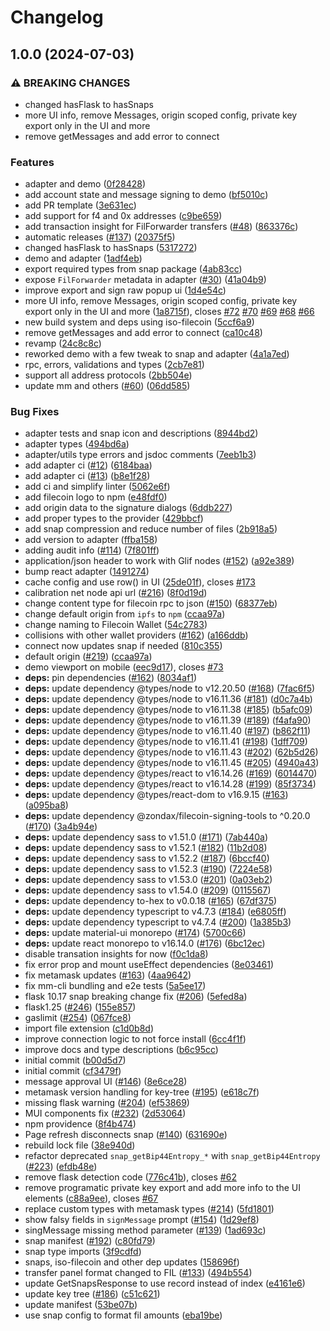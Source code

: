 # Changelog

## 1.0.0 (2024-07-03)


### ⚠ BREAKING CHANGES

* changed hasFlask to hasSnaps
* more UI info, remove Messages, origin scoped config, private key export only in the UI and more
* remove getMessages and add error to connect

### Features

* adapter and demo ([0f28428](https://github.com/filecoin-project/filsnap/commit/0f284288c27c9ead6504bc1c0f3bf2097e5c661e))
* add account state and message signing to demo ([bf5010c](https://github.com/filecoin-project/filsnap/commit/bf5010cc3317737c9c4e32f91cbf9bc35edc18a5))
* add PR template ([3e631ec](https://github.com/filecoin-project/filsnap/commit/3e631ecc45db4ee833eb53cee84f3cf2ed076e67))
* add support for f4 and 0x addresses ([c9be659](https://github.com/filecoin-project/filsnap/commit/c9be6595301959d0a82b4cff6cd572d5c4389efd))
* add transaction insight for FilForwarder transfers ([#48](https://github.com/filecoin-project/filsnap/issues/48)) ([863376c](https://github.com/filecoin-project/filsnap/commit/863376c56f5f0b6fe52994a55717a6f020e68a3e))
* automatic releases ([#137](https://github.com/filecoin-project/filsnap/issues/137)) ([20375f5](https://github.com/filecoin-project/filsnap/commit/20375f52d2712a59961a8c5708fa990b3a178dd2))
* changed hasFlask to hasSnaps ([5317272](https://github.com/filecoin-project/filsnap/commit/5317272144a5746f6a042dda7f9eedd53d643a90))
* demo and adapter ([1adf4eb](https://github.com/filecoin-project/filsnap/commit/1adf4eba5168f7f339a91447a06dbd0a857dd883))
* export required types from snap package ([4ab83cc](https://github.com/filecoin-project/filsnap/commit/4ab83cc360a0457095c6d070c976760ccd84efbe))
* expose `FilForwarder` metadata in adapter ([#30](https://github.com/filecoin-project/filsnap/issues/30)) ([41a04b9](https://github.com/filecoin-project/filsnap/commit/41a04b92ccad985dd74ceb0fe90c16fa67c9aa46))
* improve export and sign raw popup ui ([1d4e54c](https://github.com/filecoin-project/filsnap/commit/1d4e54c4b151b3d4448baa038d82b68f06967e89))
* more UI info, remove Messages, origin scoped config, private key export only in the UI and more ([1a8715f](https://github.com/filecoin-project/filsnap/commit/1a8715f42cfc9f721e8faab8a7a2610f53592f94)), closes [#72](https://github.com/filecoin-project/filsnap/issues/72) [#70](https://github.com/filecoin-project/filsnap/issues/70) [#69](https://github.com/filecoin-project/filsnap/issues/69) [#68](https://github.com/filecoin-project/filsnap/issues/68) [#66](https://github.com/filecoin-project/filsnap/issues/66)
* new build system and deps using iso-filecoin ([5ccf6a9](https://github.com/filecoin-project/filsnap/commit/5ccf6a9f2a4b00842b3a251cd141adc2f210a01d))
* remove getMessages and add error to connect ([ca10c48](https://github.com/filecoin-project/filsnap/commit/ca10c48c71d45a21f8f20f3f8a6635c88591aa03))
* revamp ([24c8c8c](https://github.com/filecoin-project/filsnap/commit/24c8c8ccbf3d616d9dc7725df479197f100c05ee))
* reworked demo with a few tweak to snap and adapter ([4a1a7ed](https://github.com/filecoin-project/filsnap/commit/4a1a7edfb81239f87ca2f01a0673cd8cb7ff354a))
* rpc, errors, validations and types ([2cb7e81](https://github.com/filecoin-project/filsnap/commit/2cb7e814dc2a48c3852f7472c93abbdab1179d3a))
* support all address protocols ([2bb504e](https://github.com/filecoin-project/filsnap/commit/2bb504e8fe6bed61528acf71e042d66cda26cf9a))
* update mm and others ([#60](https://github.com/filecoin-project/filsnap/issues/60)) ([06dd585](https://github.com/filecoin-project/filsnap/commit/06dd5858af23b47907ba32b2a16e3de756476845))


### Bug Fixes

* adapter tests and snap icon and descriptions ([8944bd2](https://github.com/filecoin-project/filsnap/commit/8944bd2c60d6e4da4b66cb90525cac8c21584a02))
* adapter types ([494bd6a](https://github.com/filecoin-project/filsnap/commit/494bd6a492a178aa59f1632c35a814875075b8f8))
* adapter/utils type errors and jsdoc comments ([7eeb1b3](https://github.com/filecoin-project/filsnap/commit/7eeb1b35439995a929efdcf772e64f97c3fdc568))
* add adapter ci ([#12](https://github.com/filecoin-project/filsnap/issues/12)) ([6184baa](https://github.com/filecoin-project/filsnap/commit/6184baae671b37bbafb3ad007f1e88ae6cff3aa1))
* add adapter ci ([#13](https://github.com/filecoin-project/filsnap/issues/13)) ([b8e1f28](https://github.com/filecoin-project/filsnap/commit/b8e1f28062ee6e573d62091f39f6eafe0d8f801d))
* add ci and simplify linter ([5062e6f](https://github.com/filecoin-project/filsnap/commit/5062e6f6ec5aae3aff4e3f27d6c00b4e1b598842))
* add filecoin logo to npm ([e48fdf0](https://github.com/filecoin-project/filsnap/commit/e48fdf0169648e905b7da9c706e07f88129e7b41))
* add origin data to the signature dialogs ([6ddb227](https://github.com/filecoin-project/filsnap/commit/6ddb227738ed3aa041c18131eee65a98e17acdf4))
* add proper types to the provider ([429bbcf](https://github.com/filecoin-project/filsnap/commit/429bbcf30435dd1fe3f91d568ac844ec91a475cc))
* add snap compression and reduce number of files ([2b918a5](https://github.com/filecoin-project/filsnap/commit/2b918a50744bce27ed080f440ad164ab8c1d16b3))
* add version to adapter ([ffba158](https://github.com/filecoin-project/filsnap/commit/ffba15808e3de230c3fd728eb9e971dbf3b6305f))
* adding audit info ([#114](https://github.com/filecoin-project/filsnap/issues/114)) ([7f801ff](https://github.com/filecoin-project/filsnap/commit/7f801ff0fe30a8307b155e3cacce3046df022670))
* application/json header to work with Glif nodes ([#152](https://github.com/filecoin-project/filsnap/issues/152)) ([a92e389](https://github.com/filecoin-project/filsnap/commit/a92e389c01d753e2237ec7164916f22d130371c1))
* bump react adapter ([1491274](https://github.com/filecoin-project/filsnap/commit/149127448432f968b182f1a85ba9929bee02f319))
* cache config and use row() in UI ([25de01f](https://github.com/filecoin-project/filsnap/commit/25de01fcb1fe1d02726f1a5b5cd24dc15d9fc9b2)), closes [#173](https://github.com/filecoin-project/filsnap/issues/173)
* calibration net node api url ([#216](https://github.com/filecoin-project/filsnap/issues/216)) ([8f0d19d](https://github.com/filecoin-project/filsnap/commit/8f0d19dc75ff2df7a9bf3475fdb4280fdbd38996))
* change content type for filecoin rpc to json ([#150](https://github.com/filecoin-project/filsnap/issues/150)) ([68377eb](https://github.com/filecoin-project/filsnap/commit/68377ebe8541fe4da585fcd7311d574746362374))
* change default origin from `ipfs` to `npm` ([ccaa97a](https://github.com/filecoin-project/filsnap/commit/ccaa97abbac21d463fef7c31d8a8067ab074d97b))
* change naming to Filecoin Wallet ([54c2783](https://github.com/filecoin-project/filsnap/commit/54c2783c6d0f1852c6f83a07dd38cf5f6ba5e314))
* collisions with other wallet providers ([#162](https://github.com/filecoin-project/filsnap/issues/162)) ([a166ddb](https://github.com/filecoin-project/filsnap/commit/a166ddb189282b3c327dc411b57b857064765335))
* connect now updates snap if needed ([810c355](https://github.com/filecoin-project/filsnap/commit/810c35512a5294c0c797e69ff7ead16de5ed6bc9))
* default origin ([#219](https://github.com/filecoin-project/filsnap/issues/219)) ([ccaa97a](https://github.com/filecoin-project/filsnap/commit/ccaa97abbac21d463fef7c31d8a8067ab074d97b))
* demo viewport on mobile ([eec9d17](https://github.com/filecoin-project/filsnap/commit/eec9d17ec3e559aa45236f86f2c3a9e6c362eabb)), closes [#73](https://github.com/filecoin-project/filsnap/issues/73)
* **deps:** pin dependencies ([#162](https://github.com/filecoin-project/filsnap/issues/162)) ([8034af1](https://github.com/filecoin-project/filsnap/commit/8034af1280df1be26e53d3f1b86ad31d339234c1))
* **deps:** update dependency @types/node to v12.20.50 ([#168](https://github.com/filecoin-project/filsnap/issues/168)) ([7fac6f5](https://github.com/filecoin-project/filsnap/commit/7fac6f571b95c3f2dd39142c1c4955e110df5923))
* **deps:** update dependency @types/node to v16.11.36 ([#181](https://github.com/filecoin-project/filsnap/issues/181)) ([d0c7a4b](https://github.com/filecoin-project/filsnap/commit/d0c7a4becea0c600999ebe920443622f1f5672f5))
* **deps:** update dependency @types/node to v16.11.38 ([#185](https://github.com/filecoin-project/filsnap/issues/185)) ([b5afc09](https://github.com/filecoin-project/filsnap/commit/b5afc09cefb667457cd141cd71b228df873c1393))
* **deps:** update dependency @types/node to v16.11.39 ([#189](https://github.com/filecoin-project/filsnap/issues/189)) ([f4afa90](https://github.com/filecoin-project/filsnap/commit/f4afa90ad844b55824a927fb9b03e9ef49790d22))
* **deps:** update dependency @types/node to v16.11.40 ([#197](https://github.com/filecoin-project/filsnap/issues/197)) ([b862f11](https://github.com/filecoin-project/filsnap/commit/b862f11b554c413d4405606527ec13ef9b1a7511))
* **deps:** update dependency @types/node to v16.11.41 ([#198](https://github.com/filecoin-project/filsnap/issues/198)) ([1dff709](https://github.com/filecoin-project/filsnap/commit/1dff7093bb6926b193c8fd58d2f52983456784c5))
* **deps:** update dependency @types/node to v16.11.43 ([#202](https://github.com/filecoin-project/filsnap/issues/202)) ([62b5d26](https://github.com/filecoin-project/filsnap/commit/62b5d26567dac1f4fb28981e2e24fb76c8193e2f))
* **deps:** update dependency @types/node to v16.11.45 ([#205](https://github.com/filecoin-project/filsnap/issues/205)) ([4940a43](https://github.com/filecoin-project/filsnap/commit/4940a436583435c9b59dbf162d55592adf225c5d))
* **deps:** update dependency @types/react to v16.14.26 ([#169](https://github.com/filecoin-project/filsnap/issues/169)) ([6014470](https://github.com/filecoin-project/filsnap/commit/601447053b05d5dafcd5a4b95ba0aa96e35388f9))
* **deps:** update dependency @types/react to v16.14.28 ([#199](https://github.com/filecoin-project/filsnap/issues/199)) ([85f3734](https://github.com/filecoin-project/filsnap/commit/85f37341b02844a7e82ad9d163cd69f4ae26c444))
* **deps:** update dependency @types/react-dom to v16.9.15 ([#163](https://github.com/filecoin-project/filsnap/issues/163)) ([a095ba8](https://github.com/filecoin-project/filsnap/commit/a095ba8de85e0067088d4e148d85db6866760d86))
* **deps:** update dependency @zondax/filecoin-signing-tools to ^0.20.0 ([#170](https://github.com/filecoin-project/filsnap/issues/170)) ([3a4b94e](https://github.com/filecoin-project/filsnap/commit/3a4b94e6f7982ffef97962da289b101514bb7ce4))
* **deps:** update dependency sass to v1.51.0 ([#171](https://github.com/filecoin-project/filsnap/issues/171)) ([7ab440a](https://github.com/filecoin-project/filsnap/commit/7ab440a08622311066ad109dcc6ff603fa444e77))
* **deps:** update dependency sass to v1.52.1 ([#182](https://github.com/filecoin-project/filsnap/issues/182)) ([11b2d08](https://github.com/filecoin-project/filsnap/commit/11b2d089ab2c1d2e3ca56437fda99b0465c5c3df))
* **deps:** update dependency sass to v1.52.2 ([#187](https://github.com/filecoin-project/filsnap/issues/187)) ([6bccf40](https://github.com/filecoin-project/filsnap/commit/6bccf40f744959433b308c37b426e5448ffe3fcf))
* **deps:** update dependency sass to v1.52.3 ([#190](https://github.com/filecoin-project/filsnap/issues/190)) ([7224e58](https://github.com/filecoin-project/filsnap/commit/7224e58a50c0c4e3c03ed7e4d00289618dcb71e9))
* **deps:** update dependency sass to v1.53.0 ([#201](https://github.com/filecoin-project/filsnap/issues/201)) ([0a03eb2](https://github.com/filecoin-project/filsnap/commit/0a03eb29c5f829451d74d2d6a4cf5ca9454e4292))
* **deps:** update dependency sass to v1.54.0 ([#209](https://github.com/filecoin-project/filsnap/issues/209)) ([0115567](https://github.com/filecoin-project/filsnap/commit/011556746fcae85fe0600bb355455cc8fc86bb18))
* **deps:** update dependency to-hex to v0.0.18 ([#165](https://github.com/filecoin-project/filsnap/issues/165)) ([67df375](https://github.com/filecoin-project/filsnap/commit/67df375886dd48ab51ddce5e6bd4672644cc66b7))
* **deps:** update dependency typescript to v4.7.3 ([#184](https://github.com/filecoin-project/filsnap/issues/184)) ([e6805ff](https://github.com/filecoin-project/filsnap/commit/e6805ffb19811c265cca30100bbb30c6fec95b5c))
* **deps:** update dependency typescript to v4.7.4 ([#200](https://github.com/filecoin-project/filsnap/issues/200)) ([1a385b3](https://github.com/filecoin-project/filsnap/commit/1a385b3661605d651467b1b777628486e0887aaf))
* **deps:** update material-ui monorepo ([#174](https://github.com/filecoin-project/filsnap/issues/174)) ([5700c66](https://github.com/filecoin-project/filsnap/commit/5700c660fd85a67bc141741abdccee990e4b9531))
* **deps:** update react monorepo to v16.14.0 ([#176](https://github.com/filecoin-project/filsnap/issues/176)) ([6bc12ec](https://github.com/filecoin-project/filsnap/commit/6bc12ec98a6dde1c1ac08b02cfb2e88ef967f1c9))
* disable transation insights for now ([f0c1da8](https://github.com/filecoin-project/filsnap/commit/f0c1da8d9108fb00a6fa63331a59c1cb72572426))
* fix error prop and mount useEffect dependencies ([8e03461](https://github.com/filecoin-project/filsnap/commit/8e0346103d8da37fa99284baf2eb02b6315257e1))
* fix metamask updates ([#163](https://github.com/filecoin-project/filsnap/issues/163)) ([4aa9642](https://github.com/filecoin-project/filsnap/commit/4aa96421f871388e3804a4f99e626bd090a46248))
* fix mm-cli bundling and e2e tests ([5a5ee17](https://github.com/filecoin-project/filsnap/commit/5a5ee173cf0179120b2b5547ff85756a11ecaafa))
* flask 10.17 snap breaking change fix ([#206](https://github.com/filecoin-project/filsnap/issues/206)) ([5efed8a](https://github.com/filecoin-project/filsnap/commit/5efed8aafedd8babd94562dc8f24b9e7f62ec09e))
* flask1.25 ([#246](https://github.com/filecoin-project/filsnap/issues/246)) ([155e857](https://github.com/filecoin-project/filsnap/commit/155e857411545d204d95901ae25ee90534ca7fc9))
* gaslimit ([#254](https://github.com/filecoin-project/filsnap/issues/254)) ([067fce8](https://github.com/filecoin-project/filsnap/commit/067fce8c736b76a5d73e73a500fe1b1d1b00c7cd))
* import file extension ([c1d0b8d](https://github.com/filecoin-project/filsnap/commit/c1d0b8d478e28f9166bf78d87de0a974145c30cb))
* improve connection logic to not force install ([6cc4f1f](https://github.com/filecoin-project/filsnap/commit/6cc4f1fb8d32b6c86924ede567d72529a8a3584a))
* improve docs and type descriptions ([b6c95cc](https://github.com/filecoin-project/filsnap/commit/b6c95ccde12b015812721abaf90d970b1a1a82e4))
* initial commit ([b00d5d7](https://github.com/filecoin-project/filsnap/commit/b00d5d79856789e990c9ecce2170d2a914391cac))
* initial commit ([cf3479f](https://github.com/filecoin-project/filsnap/commit/cf3479fdd0af6dc1b23bfba9063b028f68fb3006))
* message approval UI ([#146](https://github.com/filecoin-project/filsnap/issues/146)) ([8e6ce28](https://github.com/filecoin-project/filsnap/commit/8e6ce282f2895d96144cb0d7439011c37bc611b4))
* metamask version handling for key-tree ([#195](https://github.com/filecoin-project/filsnap/issues/195)) ([e618c7f](https://github.com/filecoin-project/filsnap/commit/e618c7f8b37101a12e090d2582ac4202a9e68c4e))
* missing flask warning ([#204](https://github.com/filecoin-project/filsnap/issues/204)) ([ef53869](https://github.com/filecoin-project/filsnap/commit/ef5386965bf037f622771cb37897d61e80e3aaa0))
* MUI components fix ([#232](https://github.com/filecoin-project/filsnap/issues/232)) ([2d53064](https://github.com/filecoin-project/filsnap/commit/2d530641866bdc067087f5964a61b61f5d327e61))
* npm providence ([8f4b474](https://github.com/filecoin-project/filsnap/commit/8f4b4746f6839a7222674d2df6cb69f48267f54b))
* Page refresh disconnects snap ([#140](https://github.com/filecoin-project/filsnap/issues/140)) ([631690e](https://github.com/filecoin-project/filsnap/commit/631690e4b4cec8441275d035d4905d532cb65256))
* rebuild lock file ([38e940d](https://github.com/filecoin-project/filsnap/commit/38e940d919c3520441b8eefd75de8105a79453b5))
* refactor deprecated `snap_getBip44Entropy_*` with `snap_getBip44Entropy` ([#223](https://github.com/filecoin-project/filsnap/issues/223)) ([efdb48e](https://github.com/filecoin-project/filsnap/commit/efdb48e7efc36d6a3ff1eae5b84c3725b1440d13))
* remove flask detection code ([776c41b](https://github.com/filecoin-project/filsnap/commit/776c41b4eb8bac08a6f8d17cf83d157fb047fe34)), closes [#62](https://github.com/filecoin-project/filsnap/issues/62)
* remove programatic private key export and add more info to the UI elements ([c88a9ee](https://github.com/filecoin-project/filsnap/commit/c88a9ee1359e9a35735ce5d7b18b4cfcd2de0326)), closes [#67](https://github.com/filecoin-project/filsnap/issues/67)
* replace custom types with metamask types ([#214](https://github.com/filecoin-project/filsnap/issues/214)) ([5fd1801](https://github.com/filecoin-project/filsnap/commit/5fd18019d4045c3522786c7306a33d7bf07b0cc4))
* show falsy fields in `signMessage` prompt ([#154](https://github.com/filecoin-project/filsnap/issues/154)) ([1d29ef8](https://github.com/filecoin-project/filsnap/commit/1d29ef85abb05b7070b9d587bbba2f22cb701a7c))
* singMessage missing method parameter ([#139](https://github.com/filecoin-project/filsnap/issues/139)) ([1ad693c](https://github.com/filecoin-project/filsnap/commit/1ad693cc5add32761bff94be71ea477671c2f9b5))
* snap manifest ([#192](https://github.com/filecoin-project/filsnap/issues/192)) ([c80fd79](https://github.com/filecoin-project/filsnap/commit/c80fd79fb6d1145060c046377b9b45ea5b4f38b3))
* snap type imports ([3f9cdfd](https://github.com/filecoin-project/filsnap/commit/3f9cdfdf119f69aa7527f831fc454e07f21e8963))
* snaps, iso-filecoin and other dep updates ([158696f](https://github.com/filecoin-project/filsnap/commit/158696fce26f1ac108707715495d1b34e3a44101))
* transfer panel format changed to FIL ([#133](https://github.com/filecoin-project/filsnap/issues/133)) ([494b554](https://github.com/filecoin-project/filsnap/commit/494b5545232fd78d4dc9c06a13962a5bd0821d51))
* update GetSnapsResponse to use record instead of index ([e4161e6](https://github.com/filecoin-project/filsnap/commit/e4161e64c79f7f4bc3ea9f79b8a06f65a870c09f))
* update key tree ([#186](https://github.com/filecoin-project/filsnap/issues/186)) ([c51c621](https://github.com/filecoin-project/filsnap/commit/c51c621dea0adfa755b424f22bbfa9d314f02f6d))
* update manifest ([53be07b](https://github.com/filecoin-project/filsnap/commit/53be07b06cb0ae5b20db2c190babe58d27b537ff))
* use snap config to format fil amounts ([eba19be](https://github.com/filecoin-project/filsnap/commit/eba19bef0eaaf9a16a0fd8cf0b503f9395226146))
